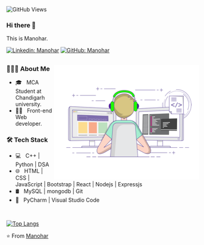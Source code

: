 ![GitHub Views](https://komarev.com/ghpvc/?username=manoharjha26&color=1191BF)

### Hi there 👋
This is Manohar.


<!--[![Twitter: ThaiiBraga](https://img.shields.io/twitter/follow/ThaiiBraga?style=social)](https://twitter.com/ThaiiBraga) -->
[![Linkedin: Manohar](https://img.shields.io/badge/-manoharjha26-blue?style=flat-square&logo=Linkedin&logoColor=white&link=https://www.linkedin.com/in/manohar26/)](https://www.linkedin.com/in/manohar26/)
[![GitHub: Manohar](https://img.shields.io/github/followers/manoharjha26?label=follow&style=social)](https://github.com/manoharjha26)
<!--


Here are some ideas to get you started:

- 🔭 I’m currently working on ...
- 🌱 I’m currently learning ...
- 👯 I’m looking to collaborate on ...
- 🤔 I’m looking for help with ...
- 💬 Ask me about ...

- 😄 Pronouns: ...
- ⚡ Fun fact: ...
-->

<h2></h2>
<img align="right" alt="GIF" src="https://raw.githubusercontent.com/devSouvik/devSouvik/master/gif3.gif" width="380" height="300"/>

<h3> 👨🏻‍💻 About Me </h3>

- 🎓 &nbsp; MCA Student at Chandigarh university.
- 👨‍💻 &nbsp; Front-end Web developer.
<!--- 📫 &nbsp; Reach me on: [LinkedIn](https://www.linkedin.com/in/manohar26/), [Instagram](https://www.instagram.com/manohar_26_/).
-->
<h3>🛠 Tech Stack</h3>

- 💻 &nbsp; C++ | Python | DSA 
- 🌐 &nbsp; HTML | CSS | JavaScript | Bootstrap | React | Nodejs | Expressjs
- 🛢 &nbsp; MySQL | mongodb | Git
- 🔧 &nbsp; PyCharm | Visual Studio Code
</br>

[![Top Langs](https://github-readme-stats.vercel.app/api/top-langs/?username=manoharjha26&layout=compact&text_color=daf7dc&bg_color=151515)](https://github.com/maboharjha26/github-readme-stats)

<!---
<h3> 🤝🏻 Connect with Me </h3>

<p align="center">
&nbsp; <a href="https://www.linkedin.com/in/manohar26" target="_blank" rel="noopener noreferrer"><img src="https://img.icons8.com/plasticine/100/000000/linkedin.png" width="50" /></a>
&nbsp; <a href="https://www.instagram.com/manohar_26_/" target="_blank" rel="noopener noreferrer"><img src="https://img.icons8.com/plasticine/100/000000/instagram-new.png" width="50" /></a>  
&nbsp; <a href="mailto:aryabdwaj26@gmail.com" target="_blank" rel="noopener noreferrer"><img src="https://img.icons8.com/plasticine/100/000000/gmail.png"  width="50" /></a>
</p>
-->
⭐️ From [Manohar](https://github.com/manoharjha26)
